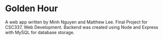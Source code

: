 # Golden Hour

A web app written by Minh Nguyen and Matthew Lee. Final Project for CSC337, Web Development. 
Backend was created using Node and Express with MySQL for database storage. 